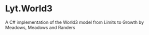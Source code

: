 # Lyt.World3
A C# implementation of the World3 model from Limits to Growth by Meadows, Meadows and Randers
